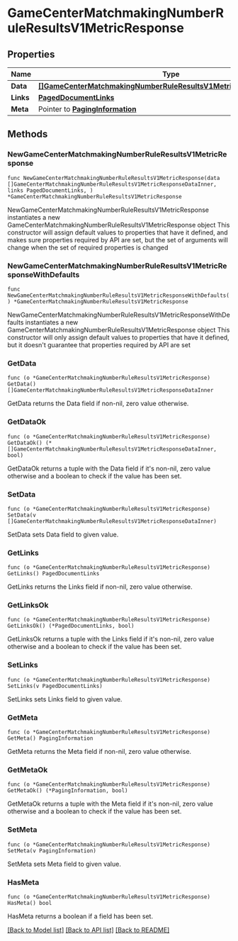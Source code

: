 # GameCenterMatchmakingNumberRuleResultsV1MetricResponse

## Properties

Name | Type | Description | Notes
------------ | ------------- | ------------- | -------------
**Data** | [**[]GameCenterMatchmakingNumberRuleResultsV1MetricResponseDataInner**](GameCenterMatchmakingNumberRuleResultsV1MetricResponseDataInner.md) |  | 
**Links** | [**PagedDocumentLinks**](PagedDocumentLinks.md) |  | 
**Meta** | Pointer to [**PagingInformation**](PagingInformation.md) |  | [optional] 

## Methods

### NewGameCenterMatchmakingNumberRuleResultsV1MetricResponse

`func NewGameCenterMatchmakingNumberRuleResultsV1MetricResponse(data []GameCenterMatchmakingNumberRuleResultsV1MetricResponseDataInner, links PagedDocumentLinks, ) *GameCenterMatchmakingNumberRuleResultsV1MetricResponse`

NewGameCenterMatchmakingNumberRuleResultsV1MetricResponse instantiates a new GameCenterMatchmakingNumberRuleResultsV1MetricResponse object
This constructor will assign default values to properties that have it defined,
and makes sure properties required by API are set, but the set of arguments
will change when the set of required properties is changed

### NewGameCenterMatchmakingNumberRuleResultsV1MetricResponseWithDefaults

`func NewGameCenterMatchmakingNumberRuleResultsV1MetricResponseWithDefaults() *GameCenterMatchmakingNumberRuleResultsV1MetricResponse`

NewGameCenterMatchmakingNumberRuleResultsV1MetricResponseWithDefaults instantiates a new GameCenterMatchmakingNumberRuleResultsV1MetricResponse object
This constructor will only assign default values to properties that have it defined,
but it doesn't guarantee that properties required by API are set

### GetData

`func (o *GameCenterMatchmakingNumberRuleResultsV1MetricResponse) GetData() []GameCenterMatchmakingNumberRuleResultsV1MetricResponseDataInner`

GetData returns the Data field if non-nil, zero value otherwise.

### GetDataOk

`func (o *GameCenterMatchmakingNumberRuleResultsV1MetricResponse) GetDataOk() (*[]GameCenterMatchmakingNumberRuleResultsV1MetricResponseDataInner, bool)`

GetDataOk returns a tuple with the Data field if it's non-nil, zero value otherwise
and a boolean to check if the value has been set.

### SetData

`func (o *GameCenterMatchmakingNumberRuleResultsV1MetricResponse) SetData(v []GameCenterMatchmakingNumberRuleResultsV1MetricResponseDataInner)`

SetData sets Data field to given value.


### GetLinks

`func (o *GameCenterMatchmakingNumberRuleResultsV1MetricResponse) GetLinks() PagedDocumentLinks`

GetLinks returns the Links field if non-nil, zero value otherwise.

### GetLinksOk

`func (o *GameCenterMatchmakingNumberRuleResultsV1MetricResponse) GetLinksOk() (*PagedDocumentLinks, bool)`

GetLinksOk returns a tuple with the Links field if it's non-nil, zero value otherwise
and a boolean to check if the value has been set.

### SetLinks

`func (o *GameCenterMatchmakingNumberRuleResultsV1MetricResponse) SetLinks(v PagedDocumentLinks)`

SetLinks sets Links field to given value.


### GetMeta

`func (o *GameCenterMatchmakingNumberRuleResultsV1MetricResponse) GetMeta() PagingInformation`

GetMeta returns the Meta field if non-nil, zero value otherwise.

### GetMetaOk

`func (o *GameCenterMatchmakingNumberRuleResultsV1MetricResponse) GetMetaOk() (*PagingInformation, bool)`

GetMetaOk returns a tuple with the Meta field if it's non-nil, zero value otherwise
and a boolean to check if the value has been set.

### SetMeta

`func (o *GameCenterMatchmakingNumberRuleResultsV1MetricResponse) SetMeta(v PagingInformation)`

SetMeta sets Meta field to given value.

### HasMeta

`func (o *GameCenterMatchmakingNumberRuleResultsV1MetricResponse) HasMeta() bool`

HasMeta returns a boolean if a field has been set.


[[Back to Model list]](../README.md#documentation-for-models) [[Back to API list]](../README.md#documentation-for-api-endpoints) [[Back to README]](../README.md)


